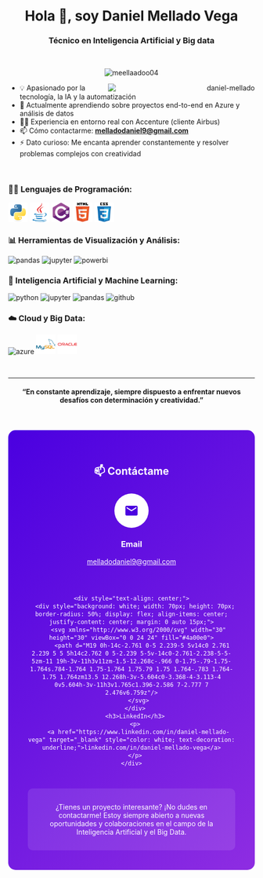 <h1 align="center">Hola 👋, soy Daniel Mellado Vega</h1>
<h3 align="center">Técnico en Inteligencia Artificial y Big data</h3>

<br>

<p align="center">
  <img src="https://komarev.com/ghpvc/?username=meellaadoo04&label=Profile%20views&color=0e75b6&style=flat" alt="meellaadoo04" />
</p>

<p align="right">
  <img align="right" src="https://raw.githubusercontent.com/Adam-pw/Adam-pw/main/animation_500_kxa883sd.gif" alt="daniel-mellado" width="300" />
</p>

- 💡 Apasionado por la tecnología, la IA y la automatización
- 🌱 Actualmente aprendiendo sobre proyectos end-to-end en Azure y análisis de datos
- 👨‍💻 Experiencia en entorno real con Accenture (cliente Airbus)
- 📫 Cómo contactarme: **melladodaniel9@gmail.com**
- ⚡ Dato curioso: Me encanta aprender constantemente y resolver problemas complejos con creatividad

<br>

<h3 align="left">🧑‍💻 Lenguajes de Programación:</h3>
<p align="left">
  <img src="https://raw.githubusercontent.com/devicons/devicon/master/icons/python/python-original.svg" alt="python" width="40" height="40" />
  <img src="https://raw.githubusercontent.com/devicons/devicon/master/icons/java/java-original.svg" alt="java" width="40" height="40" />
  <img src="https://raw.githubusercontent.com/devicons/devicon/master/icons/csharp/csharp-original.svg" alt="c#" width="40" height="40" />
  <img src="https://raw.githubusercontent.com/devicons/devicon/master/icons/html5/html5-original-wordmark.svg" alt="html" width="40" height="40" />
  <img src="https://raw.githubusercontent.com/devicons/devicon/master/icons/css3/css3-original-wordmark.svg" alt="css" width="40" height="40" />
</p>

<h3 align="left">📊 Herramientas de Visualización y Análisis:</h3>
<p align="left">
  <img src="https://cdn.jsdelivr.net/gh/devicons/devicon/icons/pandas/pandas-original.svg" alt="pandas" width="40" height="40" />
  <img src="https://cdn.jsdelivr.net/gh/devicons/devicon/icons/jupyter/jupyter-original.svg" alt="jupyter" width="40" height="40" />
  <img src="https://img.icons8.com/color/48/000000/power-bi.png" alt="powerbi" width="40" height="40" />
</p>

<h3 align="left">🧠 Inteligencia Artificial y Machine Learning:</h3>
<p align="left">
  <img src="https://cdn.jsdelivr.net/gh/devicons/devicon/icons/python/python-original.svg" alt="python" width="40" height="40" />
  <img src="https://cdn.jsdelivr.net/gh/devicons/devicon/icons/jupyter/jupyter-original.svg" alt="jupyter" width="40" height="40" />
  <img src="https://cdn.jsdelivr.net/gh/devicons/devicon/icons/pandas/pandas-original.svg" alt="pandas" width="40" height="40" />
  <img src="https://cdn.jsdelivr.net/gh/devicons/devicon/icons/github/github-original.svg" alt="github" width="40" height="40" />
</p>

<h3 align="left">☁️ Cloud y Big Data:</h3>
<p align="left">
  <img src="https://cdn.jsdelivr.net/gh/devicons/devicon/icons/azure/azure-original.svg" alt="azure" width="40" height="40" />
  <img src="https://raw.githubusercontent.com/devicons/devicon/master/icons/mysql/mysql-original-wordmark.svg" alt="mysql" width="40" height="40" />
  <img src="https://raw.githubusercontent.com/devicons/devicon/master/icons/oracle/oracle-original.svg" alt="oracle" width="40" height="40" />
</p>

<br>

---

<h4 align="center">“En constante aprendizaje, siempre dispuesto a enfrentar nuevos desafíos con determinación y creatividad.”</h4>

<br>

<br>

<div align="center" style="background: linear-gradient(135deg, #4a00e0, #8e2de2); padding: 40px; border-radius: 15px; color: white;">
  <h2 style="margin-bottom: 25px;">📫 Contáctame</h2>
  
  <div style="display: flex; justify-content: center; gap: 30px; flex-wrap: wrap;">
    <div style="text-align: center;">
      <div style="background: white; width: 70px; height: 70px; border-radius: 50%; display: flex; align-items: center; justify-content: center; margin: 0 auto 15px;">
        <svg xmlns="http://www.w3.org/2000/svg" width="30" height="30" viewBox="0 0 24 24" fill="#4a00e0">
          <path d="M20 4H4c-1.1 0-1.99.9-1.99 2L2 18c0 1.1.9 2 2 2h16c1.1 0 2-.9 2-2V6c0-1.1-.9-2-2-2zm0 4l-8 5-8-5V6l8 5 8-5v2z"/>
        </svg>
      </div>
      <h3>Email</h3>
      <p>
        <a href="mailto:melladodaniel9@gmail.com" style="color: white; text-decoration: underline;">melladodaniel9@gmail.com</a>
      </p>
    </div>
    
    <div style="text-align: center;">
      <div style="background: white; width: 70px; height: 70px; border-radius: 50%; display: flex; align-items: center; justify-content: center; margin: 0 auto 15px;">
        <svg xmlns="http://www.w3.org/2000/svg" width="30" height="30" viewBox="0 0 24 24" fill="#4a00e0">
          <path d="M19 0h-14c-2.761 0-5 2.239-5 5v14c0 2.761 2.239 5 5 5h14c2.762 0 5-2.239 5-5v-14c0-2.761-2.238-5-5-5zm-11 19h-3v-11h3v11zm-1.5-12.268c-.966 0-1.75-.79-1.75-1.764s.784-1.764 1.75-1.764 1.75.79 1.75 1.764-.783 1.764-1.75 1.764zm13.5 12.268h-3v-5.604c0-3.368-4-3.113-4 0v5.604h-3v-11h3v1.765c1.396-2.586 7-2.777 7 2.476v6.759z"/>
        </svg>
      </div>
      <h3>LinkedIn</h3>
      <p>
        <a href="https://www.linkedin.com/in/daniel-mellado-vega" target="_blank" style="color: white; text-decoration: underline;">linkedin.com/in/daniel-mellado-vega</a>
      </p>
    </div>
  </div>
  
  <div style="margin-top: 30px; padding: 15px; background: rgba(255,255,255,0.1); border-radius: 10px; max-width: 600px; margin: 30px auto 0;">
    <p>¿Tienes un proyecto interesante? ¡No dudes en contactarme! Estoy siempre abierto a nuevas oportunidades y colaboraciones en el campo de la Inteligencia Artificial y el Big Data.</p>
  </div>
</div>
